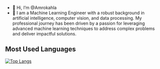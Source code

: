 - 👋 Hi, I’m @Amrokahla
- 👀 I am a Machine Learning Engineer with a robust background in artificial intelligence, computer vision, and data processing. My professional journey has been driven by a passion for leveraging advanced machine learning techniques to address complex problems and deliver impactful solutions.


<!---
Amrokahla/Amrokahla is a ✨ special ✨ repository because its `README.md` (this file) appears on your GitHub profile.
You can click the Preview link to take a look at your changes.
--->

## Most Used Languages  
[![Top Langs](https://github-readme-stats.vercel.app/api/top-langs/?username=Amrokahla&layout=compact&theme=tokyonight)](https://github.com/anuraghazra/github-readme-stats)

